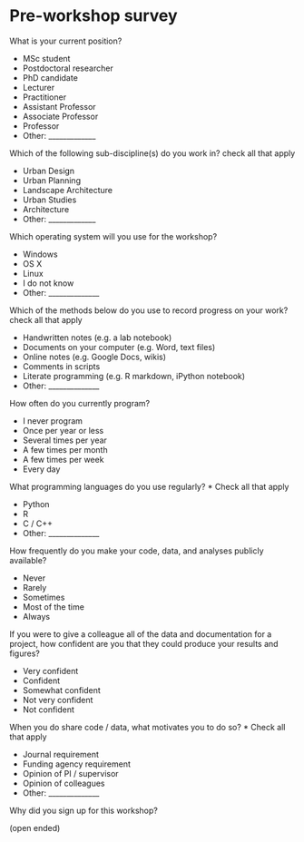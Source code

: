 Pre-workshop survey
========

What is your current position?

* MSc student
* Postdoctoral researcher
* PhD candidate
* Lecturer
* Practitioner
* Assistant Professor
* Associate Professor
* Professor
* Other: _____________

Which of the following sub-discipline(s) do you work in? 
check all that apply

* Urban Design
* Urban Planning
* Landscape Architecture
* Urban Studies
* Architecture
* Other: _____________

Which operating system will you use for the workshop?

* Windows
* OS X
* Linux
* I do not know
* Other: ______________

Which of the methods below do you use to record progress on your work?
check all that apply

* Handwritten notes (e.g. a lab notebook)
* Documents on your computer (e.g. Word, text files)
* Online notes (e.g. Google Docs, wikis)
* Comments in scripts
* Literate programming (e.g. R markdown, iPython notebook)
* Other: ______________

How often do you currently program?

* I never program
* Once per year or less
* Several times per year
* A few times per month
* A few times per week
* Every day

What programming languages do you use regularly? *
Check all that apply
* Python
* R
* C / C++
* Other: ______________

How frequently do you make your code, data, and analyses publicly available?
* Never
* Rarely
* Sometimes
* Most of the time
* Always

If you were to give a colleague all of the data and documentation for a project, how confident are you that they could produce your results and figures?

* Very confident
* Confident
* Somewhat confident
* Not very confident
* Not confident

When you do share code / data, what motivates you to do so? *
Check all that apply
* Journal requirement
* Funding agency requirement
* Opinion of PI / supervisor
* Opinion of colleagues
* Other: ______________

Why did you sign up for this workshop? 

(open ended)